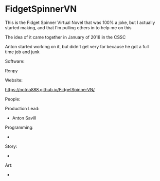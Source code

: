 # FidgetSpinnerVN
This is the Fidget Spinner Virtual Novel that was 100% a joke, but I actually started making, and that I'm pulling others in to help me on this



The idea of it came together in January of 2018 in the CSSC

Anton started working on it, but didn't get very far because he got a full time job and junk



Software:

Renpy



Website:

https://notna888.github.io/FidgetSpinnerVN/



People:

Production Lead:

- Anton Savill

 Programming:

- ​

Story:

- ​

Art:

-  


